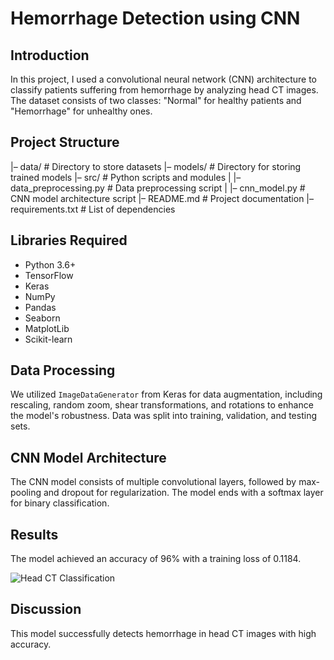 # Hemorrhage Detection using CNN

## Introduction
In this project, I used a convolutional neural network (CNN) architecture to classify patients suffering from hemorrhage by analyzing head CT images. The dataset consists of two classes: "Normal" for healthy patients and "Hemorrhage" for unhealthy ones.

## Project Structure
|– data/                     # Directory to store datasets
|– models/                   # Directory for storing trained models
|– src/                      # Python scripts and modules
|   |– data_preprocessing.py # Data preprocessing script
|   |– cnn_model.py          # CNN model architecture script
|– README.md                 # Project documentation
|– requirements.txt          # List of dependencies

## Libraries Required
* Python 3.6+
* TensorFlow
* Keras
* NumPy
* Pandas
* Seaborn
* MatplotLib
* Scikit-learn

## Data Processing
We utilized `ImageDataGenerator` from Keras for data augmentation, including rescaling, random zoom, shear transformations, and rotations to enhance the model's robustness. Data was split into training, validation, and testing sets.

## CNN Model Architecture
The CNN model consists of multiple convolutional layers, followed by max-pooling and dropout for regularization. The model ends with a softmax layer for binary classification.

## Results
The model achieved an accuracy of 96% with a training loss of 0.1184.

![Head CT Classification](https://i.imgur.com/O9XSyiP.jpeg)

## Discussion
This model successfully detects hemorrhage in head CT images with high accuracy.


